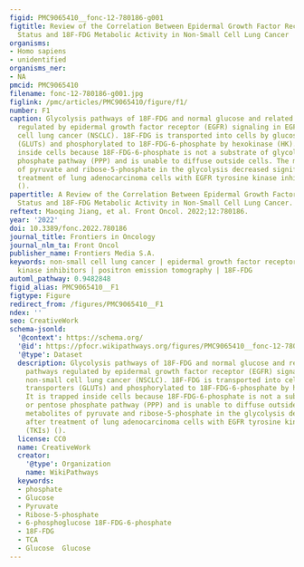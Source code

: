 ```yaml
---
figid: PMC9065410__fonc-12-780186-g001
figtitle: Review of the Correlation Between Epidermal Growth Factor Receptor Mutation
  Status and 18F-FDG Metabolic Activity in Non-Small Cell Lung Cancer
organisms:
- Homo sapiens
- unidentified
organisms_ner:
- NA
pmcid: PMC9065410
filename: fonc-12-780186-g001.jpg
figlink: /pmc/articles/PMC9065410/figure/f1/
number: F1
caption: Glycolysis pathways of 18F-FDG and normal glucose and related metabolic pathways
  regulated by epidermal growth factor receptor (EGFR) signaling in EGFR-mutated non-small
  cell lung cancer (NSCLC). 18F-FDG is transported into cells by glucose transporters
  (GLUTs) and phosphorylated to 18F-FDG-6-phosphate by hexokinase (HK). It is trapped
  inside cells because 18F-FDG-6-phosphate is not a substrate of glycolysis or pentose
  phosphate pathway (PPP) and is unable to diffuse outside cells. The metabolites
  of pyruvate and ribose-5-phosphate in the glycolysis decreased significantly after
  treatment of lung adenocarcinoma cells with EGFR tyrosine kinase inhibitors (TKIs)
  ().
papertitle: A Review of the Correlation Between Epidermal Growth Factor Receptor Mutation
  Status and 18F-FDG Metabolic Activity in Non-Small Cell Lung Cancer.
reftext: Maoqing Jiang, et al. Front Oncol. 2022;12:780186.
year: '2022'
doi: 10.3389/fonc.2022.780186
journal_title: Frontiers in Oncology
journal_nlm_ta: Front Oncol
publisher_name: Frontiers Media S.A.
keywords: non-small cell lung cancer | epidermal growth factor receptor | tyrosine
  kinase inhibitors | positron emission tomography | 18F-FDG
automl_pathway: 0.9482848
figid_alias: PMC9065410__F1
figtype: Figure
redirect_from: /figures/PMC9065410__F1
ndex: ''
seo: CreativeWork
schema-jsonld:
  '@context': https://schema.org/
  '@id': https://pfocr.wikipathways.org/figures/PMC9065410__fonc-12-780186-g001.html
  '@type': Dataset
  description: Glycolysis pathways of 18F-FDG and normal glucose and related metabolic
    pathways regulated by epidermal growth factor receptor (EGFR) signaling in EGFR-mutated
    non-small cell lung cancer (NSCLC). 18F-FDG is transported into cells by glucose
    transporters (GLUTs) and phosphorylated to 18F-FDG-6-phosphate by hexokinase (HK).
    It is trapped inside cells because 18F-FDG-6-phosphate is not a substrate of glycolysis
    or pentose phosphate pathway (PPP) and is unable to diffuse outside cells. The
    metabolites of pyruvate and ribose-5-phosphate in the glycolysis decreased significantly
    after treatment of lung adenocarcinoma cells with EGFR tyrosine kinase inhibitors
    (TKIs) ().
  license: CC0
  name: CreativeWork
  creator:
    '@type': Organization
    name: WikiPathways
  keywords:
  - phosphate
  - Glucose
  - Pyruvate
  - Ribose-5-phosphate
  - 6-phosphoglucose 18F-FDG-6-phosphate
  - 18F-FDG
  - TCA
  - Glucose  Glucose
---
```

